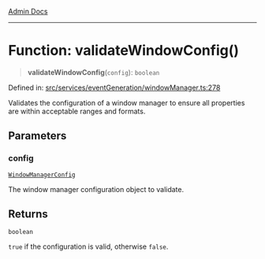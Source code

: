 [Admin Docs](/)

***

# Function: validateWindowConfig()

> **validateWindowConfig**(`config`): `boolean`

Defined in: [src/services/eventGeneration/windowManager.ts:278](https://github.com/Sourya07/talawa-api/blob/4e4298c85a0d2c28affa824f2aab7ec32b5f3ac5/src/services/eventGeneration/windowManager.ts#L278)

Validates the configuration of a window manager to ensure all properties are within
acceptable ranges and formats.

## Parameters

### config

[`WindowManagerConfig`](../../types/interfaces/WindowManagerConfig.md)

The window manager configuration object to validate.

## Returns

`boolean`

`true` if the configuration is valid, otherwise `false`.
